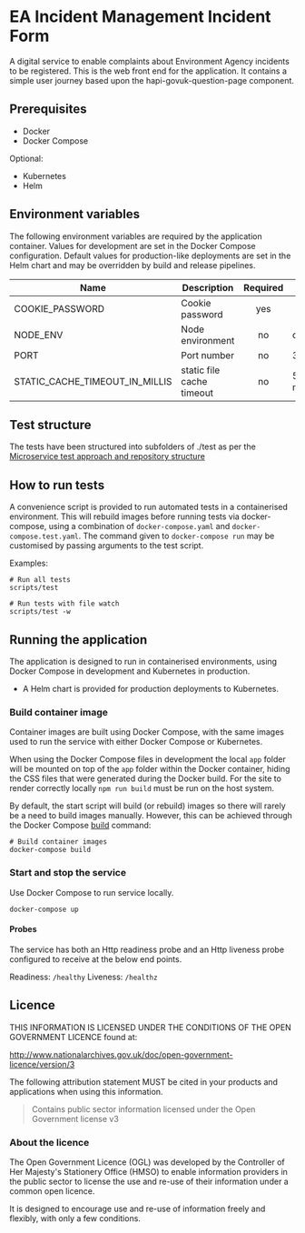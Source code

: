 # EA Incident Management Incident Form

A digital service to enable complaints about Environment Agency incidents to be registered. 
This is the web front end for the application. It contains a
simple user journey based upon the hapi-govuk-question-page component.

## Prerequisites

- Docker
- Docker Compose

Optional:
- Kubernetes
- Helm

## Environment variables

The following environment variables are required by the application container.
Values for development are set in the Docker Compose configuration. Default
values for production-like deployments are set in the Helm chart and may be
overridden by build and release pipelines.

| Name                           | Description                               | Required  | Default            | Valid                       
| ----                           | -----------                               | :-------: | -------            | -----                       
| COOKIE_PASSWORD                | Cookie password                     | yes       |                    |                             
| NODE_ENV                       | Node environment                          | no        | development        | development,test,production 
| PORT                           | Port number                               | no        | 3000               |                             
| STATIC_CACHE_TIMEOUT_IN_MILLIS | static file cache timeout                 | no        | 54000 (15 minutes) |                             

## Test structure

The tests have been structured into subfolders of ./test as per the
[Microservice test approach and repository structure](https://eaflood.atlassian.net/wiki/spaces/FPS/pages/1845396477/Microservice+test+approach+and+repository+structure)

## How to run tests

A convenience script is provided to run automated tests in a containerised
environment. This will rebuild images before running tests via docker-compose,
using a combination of `docker-compose.yaml` and `docker-compose.test.yaml`.
The command given to `docker-compose run` may be customised by passing
arguments to the test script.

Examples:

```
# Run all tests
scripts/test

# Run tests with file watch
scripts/test -w
```
## Running the application

The application is designed to run in containerised environments, using Docker
Compose in development and Kubernetes in production.

- A Helm chart is provided for production deployments to Kubernetes.

### Build container image

Container images are built using Docker Compose, with the same images used to
run the service with either Docker Compose or Kubernetes.

When using the Docker Compose files in development the local `app` folder will
be mounted on top of the `app` folder within the Docker container, hiding the
CSS files that were generated during the Docker build.  For the site to render
correctly locally `npm run build` must be run on the host system.


By default, the start script will build (or rebuild) images so there will
rarely be a need to build images manually. However, this can be achieved
through the Docker Compose
[build](https://docs.docker.com/compose/reference/build/) command:

```
# Build container images
docker-compose build
```

### Start and stop the service

Use Docker Compose to run service locally.

`docker-compose up`

#### Probes

The service has both an Http readiness probe and an Http liveness probe
configured to receive at the below end points.

Readiness: `/healthy`
Liveness: `/healthz`

## Licence

THIS INFORMATION IS LICENSED UNDER THE CONDITIONS OF THE OPEN GOVERNMENT
LICENCE found at:

<http://www.nationalarchives.gov.uk/doc/open-government-licence/version/3>

The following attribution statement MUST be cited in your products and
applications when using this information.

> Contains public sector information licensed under the Open Government license
> v3

### About the licence

The Open Government Licence (OGL) was developed by the Controller of Her
Majesty's Stationery Office (HMSO) to enable information providers in the
public sector to license the use and re-use of their information under a common
open licence.

It is designed to encourage use and re-use of information freely and flexibly,
with only a few conditions.